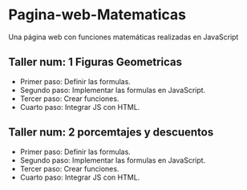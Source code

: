 # Pagina-web-Matematicas
Una página web con funciones matemáticas realizadas en JavaScript

## Taller num: 1 Figuras Geometricas

- Primer paso: Definir las formulas.
- Segundo paso: Implementar las formulas en JavaScript.
- Tercer paso: Crear funciones.
- Cuarto paso: Integrar JS con HTML.
## Taller num: 2 porcemtajes y descuentos

- Primer paso: Definir las formulas.
- Segundo paso: Implementar las formulas en JavaScript.
- Tercer paso: Crear funciones.
- Cuarto paso: Integrar JS con HTML.